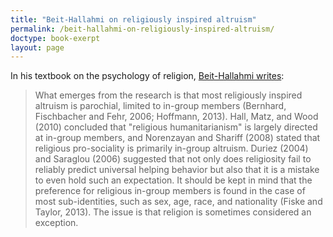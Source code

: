 ```yaml
---
title: "Beit-Hallahmi on religiously inspired altruism"
permalink: /beit-hallahmi-on-religiously-inspired-altruism/
doctype: book-exerpt
layout: page
---
```


In his textbook on the psychology of religion, [Beit-Hallahmi writes](https://books.google.com/books?id=EfNTBAAAQBAJ&pg=PA136&dq=%22What+emerges+from+the+research+is+that+most+religiously%22&hl=en&sa=X&ved=0ahUKEwjGrMCzpPvXAhWe0YMKHSx-DKEQ6AEIKTAA#v=onepage&q=%22What%20emerges%20from%20the%20research%20is%20that%20most%20religiously%20inspired%20altruism%20is%20parochial%2C%20limited%20to%20in-group%20members%22&f=false):

> What emerges from the research is that most religiously inspired altruism is parochial, limited to in-group members (Bernhard, Fischbacher and Fehr, 2006; Hoffmann, 2013).  Hall, Matz, and Wood (2010) concluded that "religious humanitarianism" is largely directed at in-group members, and Norenzayan and Shariff (2008) stated that religious pro-sociality is primarily in-group altruism.  Duriez (2004) and Saraglou (2006) suggested that not only does religiosity fail to reliably predict universal helping behavior but also that it is a mistake to even hold such an expectation.  It should be kept in mind that the preference for religious in-group members is found in the case of most sub-identities, such as sex, age, race, and nationality (Fiske and Taylor, 2013).  The issue is that religion is sometimes considered an exception.
